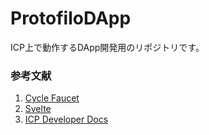 # ProtofiloDApp
ICP上で動作するDApp開発用のリポジトリです。


### 参考文献
1. [Cycle Faucet](https://anv4y-qiaaa-aaaal-qaqxq-cai.ic0.app/coupon)
2. [Svelte](https://svelte.dev/)
3. [ICP Developer Docs](https://internetcomputer.org/docs/current/developer-docs/build/install-upgrade-remove/)
